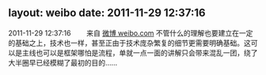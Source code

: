 layout: weibo
date: 2011-11-29 12:37:16
---
<meta name="referrer" content="no-referrer" />

2011-11-29 12:37:16  &nbsp;&nbsp;&nbsp;&nbsp;&nbsp;&nbsp; 来自 <a href="http://weibo.com/" rel="nofollow">微博 weibo.com</a>
不管什么的理解也要建立在一定的基础之上，技术也一样，甚至正由于技术庞杂繁复的细节更需要明确基础。这可以是主线也可以是框架哪怕是流程，单就一点一面的讲解只会带来混乱一团，绕了大半圈早已经模糊了最初的目的…… ​​​
